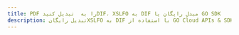---title: PDF را به  تبدیل کنیدDIF، XSLFO به DIF مبدل رایگان یا GO SDKdescription: تبدیل رایگانXSLFO به DIF با استفاده از GO Cloud APIs & SDK همچنین اسناد PDF را در Cloud ایجاد، ویرایش و رندر کنید.---